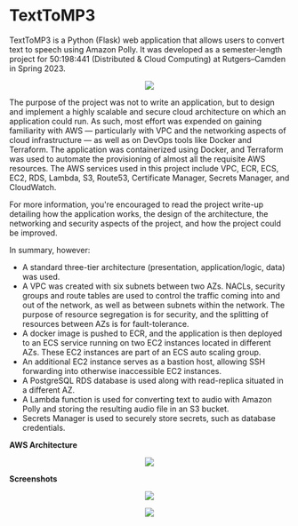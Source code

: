 # TextToMP3

TextToMP3 is a Python (Flask) web application that allows users to convert text to speech using Amazon Polly. It was developed as a semester-length project for 50:198:441 (Distributed & Cloud Computing) at Rutgers–Camden in Spring 2023.

<p align="center">
  <img src="https://github.com/nickelison/text-to-mp3/blob/main/texttomp3.gif?raw=true" />
</p>

The purpose of the project was not to write an application, but to design and implement a highly scalable and secure cloud architecture on which an application could run. As such, most effort was expended on gaining familiarity with AWS — particularly with VPC and the networking aspects of cloud infrastructure — as well as on DevOps tools like Docker and Terraform. The application was containerized using Docker, and Terraform was used to automate the provisioning of almost all the requisite AWS resources. The AWS services used in this project include VPC, ECR, ECS, EC2, RDS, Lambda, S3, Route53, Certificate Manager, Secrets Manager, and CloudWatch.

For more information, you're encouraged to read the project write-up detailing how the application works, the design of the architecture, the networking and security aspects of the project, and how the project could be improved.

In summary, however:

- A standard three-tier architecture (presentation, application/logic, data) was used.
- A VPC was created with six subnets between two AZs. NACLs, security groups and route tables are used to control the traffic coming into and out of the network, as well as between subnets within the network. The purpose of resource segregation is for security, and the splitting of resources between AZs is for fault-tolerance.
- A docker image is pushed to ECR, and the application is then deployed to an ECS service running on two EC2 instances located in different AZs. These EC2 instances are part of an ECS auto scaling group.
- An additional EC2 instance serves as a bastion host, allowing SSH forwarding into otherwise inaccessible EC2 instances.
- A PostgreSQL RDS database is used along with read-replica situated in a different AZ.
- A Lambda function is used for converting text to audio with Amazon Polly and storing the resulting audio file in an S3 bucket.
- Secrets Manager is used to securely store secrets, such as database credentials.

**AWS Architecture**

<p align="center">
  <img src="https://github.com/nickelison/text-to-mp3/blob/main/architecture.png?raw=true" />
</p>


**Screenshots**

<p align="center">
  <img src="https://github.com/nickelison/text-to-mp3/blob/main/texttomp3-create.png?raw=true" />
</p>

<p align="center">
  <img src="https://github.com/nickelison/text-to-mp3/blob/main/texttomp3-list.png?raw=true" />
</p>
